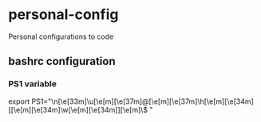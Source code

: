 # personal-config
Personal configurations to code

## bashrc configuration

### PS1 variable

export PS1="\n\[\e[33m\]\u\[\e[m\]\[\e[37m\]@\[\e[m\]\[\e[37m\]\h\[\e[m\]\[\e[34m\][\[\e[m\]\[\e[34m\]\w\[\e[m\]\[\e[34m\]]\[\e[m\]\\$  "

